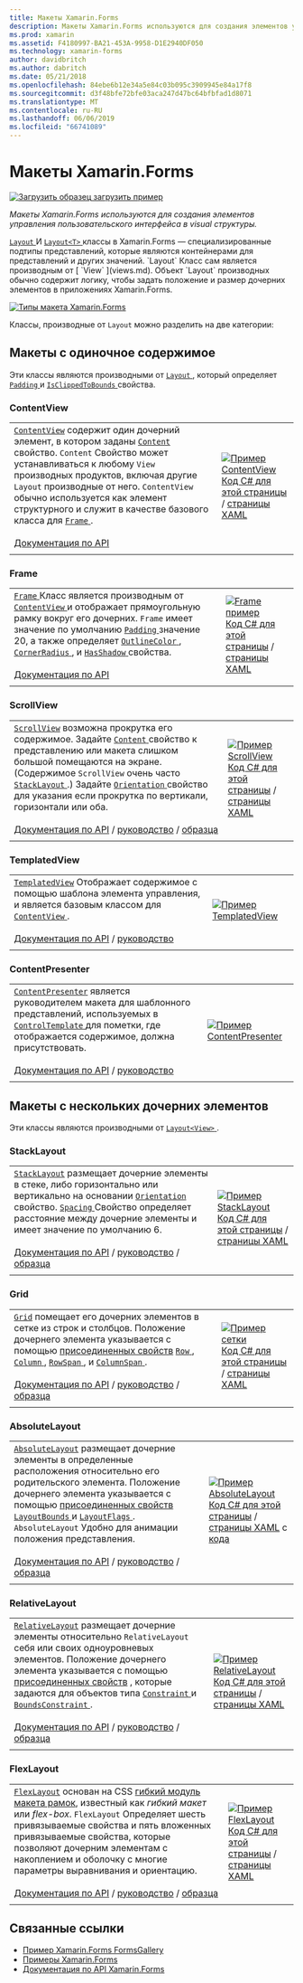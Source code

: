 ```yaml
---
title: Макеты Xamarin.Forms
description: Макеты Xamarin.Forms используются для создания элементов управления пользовательского интерфейса в visual структуры. В этой статье перечислены макеты, включенные в Xamarin.Forms.
ms.prod: xamarin
ms.assetid: F4180997-BA21-453A-9958-D1E2940DF050
ms.technology: xamarin-forms
author: davidbritch
ms.author: dabritch
ms.date: 05/21/2018
ms.openlocfilehash: 84ebe6b12e34a5e84c03b095c3909945e84a17f8
ms.sourcegitcommit: d3f48bfe72bfe03aca247d47bc64bfbfad1d8071
ms.translationtype: MT
ms.contentlocale: ru-RU
ms.lasthandoff: 06/06/2019
ms.locfileid: "66741089"
---
```

# <a name="xamarinforms-layouts"></a>Макеты Xamarin.Forms

[![Загрузить образец](~/media/shared/download.png) загрузить пример](https://developer.xamarin.com/samples/xamarin-forms/FormsGallery/)

_Макеты Xamarin.Forms используются для создания элементов управления пользовательского интерфейса в visual структуры._

[ `Layout` ](xref:Xamarin.Forms.Layout) И [ `Layout<T>` ](xref:Xamarin.Forms.Layout`1) классы в Xamarin.Forms — специализированные подтипы представлений, которые являются контейнерами для представлений и других значений. `Layout` Класс сам является производным от [ `View` ](views.md). Объект `Layout` производных обычно содержит логику, чтобы задать положение и размер дочерних элементов в приложениях Xamarin.Forms.

[![Типы макета Xamarin.Forms](layouts-images/layouts-sml.png "типы макета Xamarin.Forms")](layouts-images/layouts.png#lightbox "типы макета Xamarin.Forms")

Классы, производные от `Layout` можно разделить на две категории:

## <a name="layouts-with-single-content"></a>Макеты с одиночное содержимое

Эти классы являются производными от [ `Layout` ](xref:Xamarin.Forms.Layout), который определяет [ `Padding` ](xref:Xamarin.Forms.Layout.Padding) и [ `IsClippedToBounds` ](xref:Xamarin.Forms.Layout.IsClippedToBounds) свойства.

<a name="contentView" />

### <a name="contentview"></a>ContentView

|     |     |
| --- | --- |
| [`ContentView`](xref:Xamarin.Forms.ContentView) содержит один дочерний элемент, в котором заданы [ `Content` ](xref:Xamarin.Forms.ContentView.Content) свойство. `Content` Свойство может устанавливаться к любому `View` производных продуктов, включая другие `Layout` производные от него. `ContentView` обычно используется как элемент структурного и служит в качестве базового класса для [ `Frame` ](#frame).<br /><br />[Документация по API](xref:Xamarin.Forms.ContentView) | [![Пример ContentView](layouts-images/ContentView.png "пример ContentView")](layouts-images/ContentView-Large.png#lightbox "ContentView пример")<br />[Код C# для этой страницы](https://github.com/xamarin/xamarin-forms-samples/blob/master/FormsGallery/FormsGallery/FormsGallery/CodeExamples/ContentViewDemoPage.cs) / [страницы XAML](https://github.com/xamarin/xamarin-forms-samples/blob/master/FormsGallery/FormsGallery/FormsGallery/XamlExamples/ContentViewDemoPage.xaml) |
|     |     |

<a named="frame" />

### <a name="frame"></a>Frame

|     |     |
| --- | --- |
| [ `Frame` ](xref:Xamarin.Forms.Frame) Класс является производным от [ `ContentView` ](#contentView) и отображает прямоугольную рамку вокруг его дочерних. `Frame` имеет значение по умолчанию [ `Padding` ](xref:Xamarin.Forms.Layout.Padding) значение 20, а также определяет [ `OutlineColor` ](xref:Xamarin.Forms.Frame.OutlineColor), [ `CornerRadius` ](xref:Xamarin.Forms.Frame.CornerRadius), и [ `HasShadow` ](xref:Xamarin.Forms.Frame.HasShadow)свойства.<br /><br />[Документация по API](xref:Xamarin.Forms.Frame) | [![Frame пример](layouts-images/Frame.png "кадров пример")](layouts-images/Frame-Large.png#lightbox "кадров пример")<br />[Код C# для этой страницы](https://github.com/xamarin/xamarin-forms-samples/blob/master/FormsGallery/FormsGallery/FormsGallery/CodeExamples/FrameDemoPage.cs) / [страницы XAML](https://github.com/xamarin/xamarin-forms-samples/blob/master/FormsGallery/FormsGallery/FormsGallery/XamlExamples/FrameDemoPage.xaml) |
|     |     |

<a name="scrollView" />

### <a name="scrollview"></a>ScrollView

|     |     |
| --- | --- |
| [`ScrollView`](xref:Xamarin.Forms.ScrollView) возможна прокрутка его содержимое. Задайте [ `Content` ](xref:Xamarin.Forms.ScrollView.Content) свойство к представлению или макета слишком большой помещаются на экране. (Содержимое `ScrollView` очень часто [ `StackLayout` ](#stackLayout).) Задайте [ `Orientation` ](xref:Xamarin.Forms.ScrollView.Orientation) свойство для указания если прокрутка по вертикали, горизонтали или оба.<br /><br />[Документация по API](xref:Xamarin.Forms.ScrollView) / [руководство](~/xamarin-forms/user-interface/layouts/scroll-view.md) / [образца](https://developer.xamarin.com/samples/xamarin-forms/UserInterface/Layout/) | [![Пример ScrollView](layouts-images/ScrollView.png "пример ScrollView")](layouts-images/ScrollView-Large.png#lightbox "пример ScrollView")<br />[Код C# для этой страницы](https://github.com/xamarin/xamarin-forms-samples/blob/master/FormsGallery/FormsGallery/FormsGallery/CodeExamples/ScrollViewDemoPage.cs) / [страницы XAML](https://github.com/xamarin/xamarin-forms-samples/blob/master/FormsGallery/FormsGallery/FormsGallery/XamlExamples/ScrollViewDemoPage.xaml) |
|     |     |

### <a name="templatedview"></a>TemplatedView

|     |     |
| --- | --- |
| [`TemplatedView`](xref:Xamarin.Forms.TemplatedView) Отображает содержимое с помощью шаблона элемента управления, и является базовым классом для [ `ContentView` ](#contentView).<br /><br />[Документация по API](xref:Xamarin.Forms.TemplatedView) / [руководство](~/xamarin-forms/app-fundamentals/templates/control-templates/index.md) | [![Пример TemplatedView](layouts-images/TemplatedView.png "пример TemplatedView")](layouts-images/TemplatedView.png#lightbox "TemplatedView пример") |
|     |     |

### <a name="contentpresenter"></a>ContentPresenter

|     |     |
| --- | --- |
| [`ContentPresenter`](xref:Xamarin.Forms.ContentPresenter) является руководителем макета для шаблонного представлений, используемых в [ `ControlTemplate` ](xref:Xamarin.Forms.ControlTemplate) для пометки, где отображается содержимое, должна присутствовать.<br /><br />[Документация по API](xref:Xamarin.Forms.ContentPresenter) / [руководство](~/xamarin-forms/app-fundamentals/templates/control-templates/index.md) | [![Пример ContentPresenter](layouts-images/ContentPresenter.png "пример ContentPresenter")](layouts-images/ContentPresenter.png#lightbox "пример ContentPresenter") |
|     |     |

## <a name="layouts-with-multiple-children"></a>Макеты с нескольких дочерних элементов

Эти классы являются производными от [ `Layout<View>` ](xref:Xamarin.Forms.Layout`1).

<a name="stackLayout" />

### <a name="stacklayout"></a>StackLayout

|     |     |
| --- | --- |
| [`StackLayout`](xref:Xamarin.Forms.StackLayout) размещает дочерние элементы в стеке, либо горизонтально или вертикально на основании [ `Orientation` ](xref:Xamarin.Forms.StackLayout.Orientation) свойство. [ `Spacing` ](xref:Xamarin.Forms.StackLayout.Spacing) Свойство определяет расстояние между дочерние элементы и имеет значение по умолчанию 6.<br /><br />[Документация по API](xref:Xamarin.Forms.StackLayout) / [руководство](~/xamarin-forms/user-interface/layouts/stack-layout.md) / [образца](https://developer.xamarin.com/samples/xamarin-forms/UserInterface/Layout/)| [![Пример StackLayout](layouts-images/StackLayout.png "пример StackLayout")](layouts-images/StackLayout-Large.png#lightbox "пример StackLayout")<br />[Код C# для этой страницы](https://github.com/xamarin/xamarin-forms-samples/blob/master/FormsGallery/FormsGallery/FormsGallery/CodeExamples/StackLayoutDemoPage.cs) / [страницы XAML](https://github.com/xamarin/xamarin-forms-samples/blob/master/FormsGallery/FormsGallery/FormsGallery/XamlExamples/StackLayoutDemoPage.xaml) |
|     |     |

<a name="grid" />

### <a name="grid"></a>Grid

|     |     |
| --- | --- |
| [`Grid`](xref:Xamarin.Forms.Grid) помещает его дочерних элементов в сетке из строк и столбцов. Положение дочернего элемента указывается с помощью [присоединенных свойств](~/xamarin-forms/xaml/attached-properties.md) [ `Row` ](xref:Xamarin.Forms.Grid.RowProperty), [ `Column` ](xref:Xamarin.Forms.Grid.ColumnProperty), [ `RowSpan` ](xref:Xamarin.Forms.Grid.RowSpanProperty), и [ `ColumnSpan` ](xref:Xamarin.Forms.Grid.ColumnSpanProperty).<br /><br />[Документация по API](xref:Xamarin.Forms.Grid) / [руководство](~/xamarin-forms/user-interface/layouts/grid.md) / [образца](https://developer.xamarin.com/samples/xamarin-forms/UserInterface/Layout/) | [![Пример сетки](layouts-images/Grid.png "пример сетки")](layouts-images/Grid-Large.png#lightbox "пример сетки")<br />[Код C# для этой страницы](https://github.com/xamarin/xamarin-forms-samples/blob/master/FormsGallery/FormsGallery/FormsGallery/CodeExamples/GridDemoPage.cs) / [страницы XAML](https://github.com/xamarin/xamarin-forms-samples/blob/master/FormsGallery/FormsGallery/FormsGallery/XamlExamples/GridDemoPage.xaml) |
|     |     |

### <a name="absolutelayout"></a>AbsoluteLayout

|     |     |
| --- | --- |
| [`AbsoluteLayout`](xref:Xamarin.Forms.AbsoluteLayout) размещает дочерние элементы в определенные расположения относительно его родительского элемента. Положение дочернего элемента указывается с помощью [присоединенных свойств](~/xamarin-forms/xaml/attached-properties.md) [ `LayoutBounds` ](xref:Xamarin.Forms.AbsoluteLayout.LayoutBoundsProperty) и [ `LayoutFlags` ](xref:Xamarin.Forms.AbsoluteLayout.LayoutFlagsProperty). `AbsoluteLayout` Удобно для анимации положения представления.<br /><br />[Документация по API](xref:Xamarin.Forms.AbsoluteLayout) / [руководство](~/xamarin-forms/user-interface/layouts/absolute-layout.md) / [образца](https://developer.xamarin.com/samples/xamarin-forms/UserInterface/Layout/) | [![Пример AbsoluteLayout](layouts-images/AbsoluteLayout.png "пример AbsoluteLayout")](layouts-images/AbsoluteLayout-Large.png#lightbox "AbsoluteLayout пример")<br />[Код C# для этой страницы](https://github.com/xamarin/xamarin-forms-samples/blob/master/FormsGallery/FormsGallery/FormsGallery/CodeExamples/AbsoluteLayoutdDemoPage.cs) / [страницы XAML](https://github.com/xamarin/xamarin-forms-samples/blob/master/FormsGallery/FormsGallery/FormsGallery/XamlExamples/AbsoluteLayoutDemoPage.xaml) с [кода](https://github.com/xamarin/xamarin-forms-samples/blob/master/FormsGallery/FormsGallery/FormsGallery/XamlExamples/AbsoluteLayoutDemoPage.xaml.cs) |
|     |     |

### <a name="relativelayout"></a>RelativeLayout

|     |     |
| --- | --- |
| [`RelativeLayout`](xref:Xamarin.Forms.RelativeLayout) размещает дочерние элементы относительно `RelativeLayout` себя или своих одноуровневых элементов. Положение дочернего элемента указывается с помощью [присоединенных свойств](~/xamarin-forms/xaml/attached-properties.md) , которые задаются для объектов типа [ `Constraint` ](xref:Xamarin.Forms.Constraint) и [ `BoundsConstraint` ](xref:Xamarin.Forms.Constraint).<br /><br />[Документация по API](xref:Xamarin.Forms.RelativeLayout) / [руководство](~/xamarin-forms/user-interface/layouts/relative-layout.md) / [образца](https://developer.xamarin.com/samples/xamarin-forms/UserInterface/Layout/) | [![Пример RelativeLayout](layouts-images/RelativeLayout.png "пример RelativeLayout")](layouts-images/RelativeLayout-Large.png#lightbox "RelativeLayout пример")<br />[Код C# для этой страницы](https://github.com/xamarin/xamarin-forms-samples/blob/master/FormsGallery/FormsGallery/FormsGallery/CodeExamples/RelativeLayoutDemoPage.cs) / [страницы XAML](https://github.com/xamarin/xamarin-forms-samples/blob/master/FormsGallery/FormsGallery/FormsGallery/XamlExamples/RelativeLayoutDemoPage.xaml) |
|     |     |

### <a name="flexlayout"></a>FlexLayout

|     |     |
| --- | --- |
| [`FlexLayout`](xref:Xamarin.Forms.FlexLayout) основан на CSS [гибкий модуль макета рамок](http://www.w3.org/TR/css-flexbox-1/), известный как _гибкий макет_ или _flex-box_. `FlexLayout` Определяет шесть привязываемые свойства и пять вложенных привязываемые свойства, которые позволяют дочерним элементам с накоплением и оболочку с многие параметры выравнивания и ориентацию.<br /><br />[Документация по API](xref:Xamarin.Forms.FlexLayout) / [руководство](~/xamarin-forms/user-interface/layouts/flex-layout.md) / [образца](https://developer.xamarin.com/samples/xamarin-forms/UserInterface/FlexLayoutDemos/) | [![Пример FlexLayout](layouts-images/FlexLayout.png "пример FlexLayout")](layouts-images/FlexLayout-Large.png#lightbox "FlexLayout пример")<br />[Код C# для этой страницы](https://github.com/xamarin/xamarin-forms-samples/blob/master/FormsGallery/FormsGallery/FormsGallery/CodeExamples/FlexLayoutDemoPage.cs) / [страницы XAML](https://github.com/xamarin/xamarin-forms-samples/blob/master/FormsGallery/FormsGallery/FormsGallery/XamlExamples/FlexLayoutDemoPage.xaml) |
|     |     |

## <a name="related-links"></a>Связанные ссылки

- [Пример Xamarin.Forms FormsGallery](https://developer.xamarin.com/samples/xamarin-forms/FormsGallery/)
- [Примеры Xamarin.Forms](https://developer.xamarin.com/samples/xamarin-forms/all/)
- [Документация по API Xamarin.Forms](https://docs.microsoft.com/dotnet/api/xamarin.forms?view=xamarin-forms)
